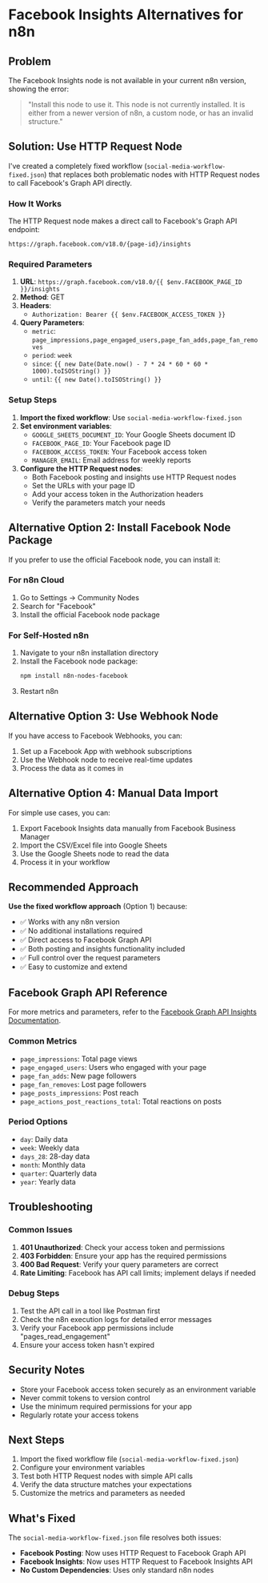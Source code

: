 # Facebook Insights Alternatives for n8n

## Problem
The Facebook Insights node is not available in your current n8n version, showing the error:
> "Install this node to use it. This node is not currently installed. It is either from a newer version of n8n, a custom node, or has an invalid structure."

## Solution: Use HTTP Request Node

I've created a completely fixed workflow (`social-media-workflow-fixed.json`) that replaces both problematic nodes with HTTP Request nodes to call Facebook's Graph API directly.

### How It Works

The HTTP Request node makes a direct call to Facebook's Graph API endpoint:
```
https://graph.facebook.com/v18.0/{page-id}/insights
```

### Required Parameters

1. **URL**: `https://graph.facebook.com/v18.0/{{ $env.FACEBOOK_PAGE_ID }}/insights`
2. **Method**: GET
3. **Headers**: 
   - `Authorization: Bearer {{ $env.FACEBOOK_ACCESS_TOKEN }}`
4. **Query Parameters**:
   - `metric`: `page_impressions,page_engaged_users,page_fan_adds,page_fan_removes`
   - `period`: `week`
   - `since`: `{{ new Date(Date.now() - 7 * 24 * 60 * 60 * 1000).toISOString() }}`
   - `until`: `{{ new Date().toISOString() }}`

### Setup Steps

1. **Import the fixed workflow**: Use `social-media-workflow-fixed.json`
2. **Set environment variables**:
   - `GOOGLE_SHEETS_DOCUMENT_ID`: Your Google Sheets document ID
   - `FACEBOOK_PAGE_ID`: Your Facebook page ID
   - `FACEBOOK_ACCESS_TOKEN`: Your Facebook access token
   - `MANAGER_EMAIL`: Email address for weekly reports
3. **Configure the HTTP Request nodes**:
   - Both Facebook posting and insights use HTTP Request nodes
   - Set the URLs with your page ID
   - Add your access token in the Authorization headers
   - Verify the parameters match your needs

## Alternative Option 2: Install Facebook Node Package

If you prefer to use the official Facebook node, you can install it:

### For n8n Cloud
1. Go to Settings → Community Nodes
2. Search for "Facebook"
3. Install the official Facebook node package

### For Self-Hosted n8n
1. Navigate to your n8n installation directory
2. Install the Facebook node package:
   ```bash
   npm install n8n-nodes-facebook
   ```
3. Restart n8n

## Alternative Option 3: Use Webhook Node

If you have access to Facebook Webhooks, you can:
1. Set up a Facebook App with webhook subscriptions
2. Use the Webhook node to receive real-time updates
3. Process the data as it comes in

## Alternative Option 4: Manual Data Import

For simple use cases, you can:
1. Export Facebook Insights data manually from Facebook Business Manager
2. Import the CSV/Excel file into Google Sheets
3. Use the Google Sheets node to read the data
4. Process it in your workflow

## Recommended Approach

**Use the fixed workflow approach** (Option 1) because:
- ✅ Works with any n8n version
- ✅ No additional installations required
- ✅ Direct access to Facebook Graph API
- ✅ Both posting and insights functionality included
- ✅ Full control over the request parameters
- ✅ Easy to customize and extend

## Facebook Graph API Reference

For more metrics and parameters, refer to the [Facebook Graph API Insights Documentation](https://developers.facebook.com/docs/graph-api/reference/v18.0/page/insights).

### Common Metrics
- `page_impressions`: Total page views
- `page_engaged_users`: Users who engaged with your page
- `page_fan_adds`: New page followers
- `page_fan_removes`: Lost page followers
- `page_posts_impressions`: Post reach
- `page_actions_post_reactions_total`: Total reactions on posts

### Period Options
- `day`: Daily data
- `week`: Weekly data
- `days_28`: 28-day data
- `month`: Monthly data
- `quarter`: Quarterly data
- `year`: Yearly data

## Troubleshooting

### Common Issues

1. **401 Unauthorized**: Check your access token and permissions
2. **403 Forbidden**: Ensure your app has the required permissions
3. **400 Bad Request**: Verify your query parameters are correct
4. **Rate Limiting**: Facebook has API call limits; implement delays if needed

### Debug Steps

1. Test the API call in a tool like Postman first
2. Check the n8n execution logs for detailed error messages
3. Verify your Facebook app permissions include "pages_read_engagement"
4. Ensure your access token hasn't expired

## Security Notes

- Store your Facebook access token securely as an environment variable
- Never commit tokens to version control
- Use the minimum required permissions for your app
- Regularly rotate your access tokens

## Next Steps

1. Import the fixed workflow file (`social-media-workflow-fixed.json`)
2. Configure your environment variables
3. Test both HTTP Request nodes with simple API calls
4. Verify the data structure matches your expectations
5. Customize the metrics and parameters as needed

## What's Fixed

The `social-media-workflow-fixed.json` file resolves both issues:
- **Facebook Posting**: Now uses HTTP Request to Facebook Graph API
- **Facebook Insights**: Now uses HTTP Request to Facebook Insights API
- **No Custom Dependencies**: Uses only standard n8n nodes
